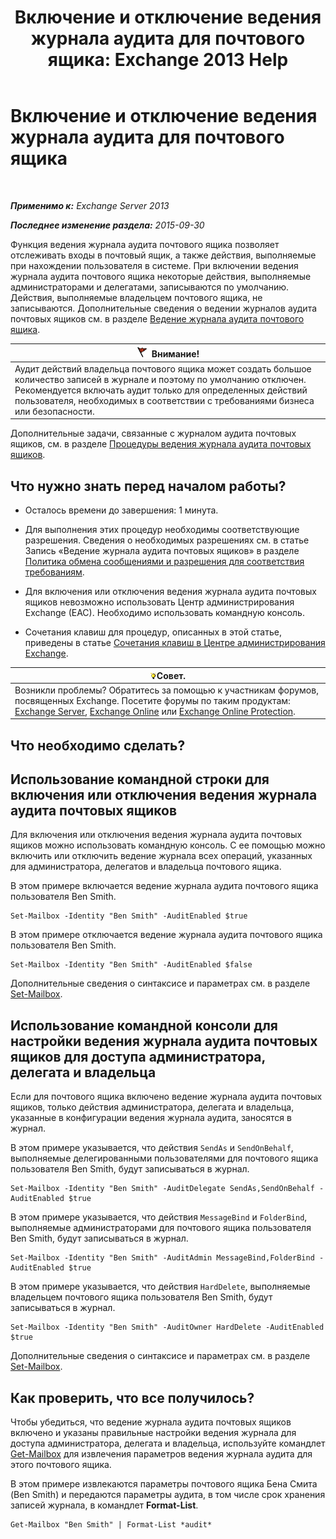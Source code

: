 ﻿---
title: 'Включение и отключение ведения журнала аудита для почтового ящика: Exchange 2013 Help'
TOCTitle: Включение и отключение ведения журнала аудита для почтового ящика
ms:assetid: c4bbfd52-6196-49c7-8c31-777fbbee11f2
ms:mtpsurl: https://technet.microsoft.com/ru-ru/library/Ff461937(v=EXCHG.150)
ms:contentKeyID: 50489047
ms.date: 04/30/2018
mtps_version: v=EXCHG.150
ms.translationtype: HT
---

# Включение и отключение ведения журнала аудита для почтового ящика

 

_**Применимо к:** Exchange Server 2013_

_**Последнее изменение раздела:** 2015-09-30_

Функция ведения журнала аудита почтового ящика позволяет отслеживать входы в почтовый ящик, а также действия, выполняемые при нахождении пользователя в системе. При включении ведения журнала аудита почтового ящика некоторые действия, выполняемые администраторами и делегатами, записываются по умолчанию. Действия, выполняемые владельцем почтового ящика, не записываются. Дополнительные сведения о ведении журналов аудита почтовых ящиков см. в разделе [Ведение журнала аудита почтового ящика](mailbox-audit-logging-exchange-2013-help.md).

<table>
<thead>
<tr class="header">
<th><img src="images/Dd876857.Caution(EXCHG.150).gif" title="Внимание!" alt="Внимание!" />Внимание!</th>
</tr>
</thead>
<tbody>
<tr class="odd">
<td>Аудит действий владельца почтового ящика может создать большое количество записей в журнале и поэтому по умолчанию отключен. Рекомендуется включать аудит только для определенных действий пользователя, необходимых в соответствии с требованиями бизнеса или безопасности.</td>
</tr>
</tbody>
</table>


Дополнительные задачи, связанные с журналом аудита почтовых ящиков, см. в разделе [Процедуры ведения журнала аудита почтовых ящиков](mailbox-audit-logging-procedures-exchange-2013-help.md).

## Что нужно знать перед началом работы?

  - Осталось времени до завершения: 1 минута.

  - Для выполнения этих процедур необходимы соответствующие разрешения. Сведения о необходимых разрешениях см. в статье Запись «Ведение журнала аудита почтовых ящиков» в разделе [Политика обмена сообщениями и разрешения для соответствия требованиям](messaging-policy-and-compliance-permissions-exchange-2013-help.md).

  - Для включения или отключения ведения журнала аудита почтовых ящиков невозможно использовать Центр администрирования Exchange (EAC). Необходимо использовать командную консоль.

  - Сочетания клавиш для процедур, описанных в этой статье, приведены в статье [Сочетания клавиш в Центре администрирования Exchange](keyboard-shortcuts-in-the-exchange-admin-center-exchange-online-protection-help.md).

<table>
<thead>
<tr class="header">
<th><img src="images/Bb124558.tip(EXCHG.150).gif" title="Совет" alt="Совет" />Совет.</th>
</tr>
</thead>
<tbody>
<tr class="odd">
<td>Возникли проблемы? Обратитесь за помощью к участникам форумов, посвященных Exchange. Посетите форумы по таким продуктам: <a href="https://go.microsoft.com/fwlink/p/?linkid=60612">Exchange Server</a>, <a href="https://go.microsoft.com/fwlink/p/?linkid=267542">Exchange Online</a> или <a href="https://go.microsoft.com/fwlink/p/?linkid=285351">Exchange Online Protection</a>.</td>
</tr>
</tbody>
</table>


## Что необходимо сделать?

## Использование командной строки для включения или отключения ведения журнала аудита почтовых ящиков

Для включения или отключения ведения журнала аудита почтовых ящиков можно использовать командную консоль. С ее помощью можно включить или отключить ведение журнала всех операций, указанных для администратора, делегатов и владельца почтового ящика.

В этом примере включается ведение журнала аудита почтового ящика пользователя Ben Smith.

    Set-Mailbox -Identity "Ben Smith" -AuditEnabled $true

В этом примере отключается ведение журнала аудита почтового ящика пользователя Ben Smith.

    Set-Mailbox -Identity "Ben Smith" -AuditEnabled $false

Дополнительные сведения о синтаксисе и параметрах см. в разделе [Set-Mailbox](https://technet.microsoft.com/ru-ru/library/bb123981\(v=exchg.150\)).

## Использование командной консоли для настройки ведения журнала аудита почтовых ящиков для доступа администратора, делегата и владельца

Если для почтового ящика включено ведение журнала аудита почтовых ящиков, только действия администратора, делегата и владельца, указанные в конфигурации ведения журнала аудита, заносятся в журнал.

В этом примере указывается, что действия `SendAs` и `SendOnBehalf`, выполняемые делегированными пользователями для почтового ящика пользователя Ben Smith, будут записываться в журнал.

    Set-Mailbox -Identity "Ben Smith" -AuditDelegate SendAs,SendOnBehalf -AuditEnabled $true

В этом примере указывается, что действия `MessageBind` и `FolderBind`, выполняемые администраторами для почтового ящика пользователя Ben Smith, будут записываться в журнал.

    Set-Mailbox -Identity "Ben Smith" -AuditAdmin MessageBind,FolderBind -AuditEnabled $true

В этом примере указывается, что действия `HardDelete`, выполняемые владельцем почтового ящика пользователя Ben Smith, будут записываться в журнал.

    Set-Mailbox -Identity "Ben Smith" -AuditOwner HardDelete -AuditEnabled $true

Дополнительные сведения о синтаксисе и параметрах см. в разделе [Set-Mailbox](https://technet.microsoft.com/ru-ru/library/bb123981\(v=exchg.150\)).

## Как проверить, что все получилось?

Чтобы убедиться, что ведение журнала аудита почтовых ящиков включено и указаны правильные настройки ведения журнала для доступа администратора, делегата и владельца, используйте командлет [Get-Mailbox](https://technet.microsoft.com/ru-ru/library/bb123685\(v=exchg.150\)) для извлечения параметров ведения журнала аудита для этого почтового ящика.

В этом примере извлекаются параметры почтового ящика Бена Смита (Ben Smith) и передаются параметры аудита, в том числе срок хранения записей журнала, в командлет **Format-List**.

    Get-Mailbox "Ben Smith" | Format-List *audit*

